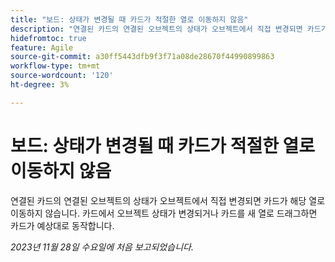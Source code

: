 ```yaml
---
title: "보드: 상태가 변경될 때 카드가 적절한 열로 이동하지 않음"
description: "연결된 카드의 연결된 오브젝트의 상태가 오브젝트에서 직접 변경되면 카드가 해당 열로 이동하지 않습니다. 카드에서 오브젝트 상태가 변경되거나 카드를 새 열로 드래그하면 카드가 예상대로 동작합니다."
hidefromtoc: true
feature: Agile
source-git-commit: a30ff5443dfb9f3f71a08de28670f44990899863
workflow-type: tm+mt
source-wordcount: '120'
ht-degree: 3%

---
```



# 보드: 상태가 변경될 때 카드가 적절한 열로 이동하지 않음

연결된 카드의 연결된 오브젝트의 상태가 오브젝트에서 직접 변경되면 카드가 해당 열로 이동하지 않습니다. 카드에서 오브젝트 상태가 변경되거나 카드를 새 열로 드래그하면 카드가 예상대로 동작합니다.

_2023년 11월 28일 수요일에 처음 보고되었습니다._
